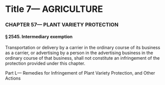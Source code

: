 
# Title 7— AGRICULTURE
### CHAPTER 57— PLANT VARIETY PROTECTION
#### § 2545. Intermediary exemption

Transportation or delivery by a carrier in the ordinary course of its business as a carrier, or advertising by a person in the advertising business in the ordinary course of that business, shall not constitute an infringement of the protection provided under this chapter.

Part L— Remedies for Infringement of Plant Variety Protection, and Other Actions
